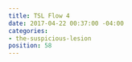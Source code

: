 ```yaml
---
title: TSL Flow 4
date: 2017-04-22 00:37:00 -04:00
categories:
- the-suspicious-lesion
position: 58
---
```


